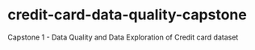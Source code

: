 # credit-card-data-quality-capstone
Capstone 1 - Data Quality and Data Exploration of Credit card dataset
